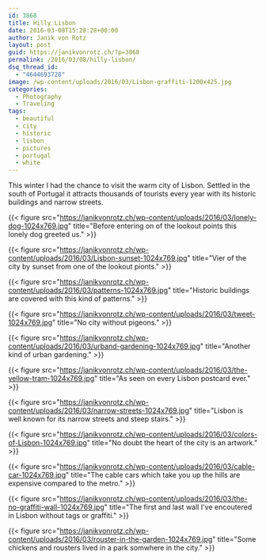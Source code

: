 ```yaml
---
id: 3868
title: Hilly Lisbon
date: 2016-03-08T15:28:28+00:00
author: Janik von Rotz
layout: post
guid: https://janikvonrotz.ch/?p=3868
permalink: /2016/03/08/hilly-lisbon/
dsq_thread_id:
  - "4644693728"
image: /wp-content/uploads/2016/03/Lisbon-graffiti-1200x425.jpg
categories:
  - Photography
  - Traveling
tags:
  - beautiful
  - city
  - historic
  - lisbon
  - pictures
  - portugal
  - white
---
```

This winter I had the chance to visit the warm city of Lisbon. Settled in the south of Portugal it attracts thousands of tourists every year with its historic buildings and narrow streets.

{{< figure src="https://janikvonrotz.ch/wp-content/uploads/2016/03/lonely-dog-1024x769.jpg" title="Before entering on of the lookout points this lonely dog greeted us." >}}

<!--more-->

{{< figure src="https://janikvonrotz.ch/wp-content/uploads/2016/03/Lisbon-sunset-1024x769.jpg" title="Vier of the city by sunset from one of the lookout pionts." >}}

{{< figure src="https://janikvonrotz.ch/wp-content/uploads/2016/03/patterns-1024x769.jpg" title="Historic buildings are covered with this kind of patterns." >}}

{{< figure src="https://janikvonrotz.ch/wp-content/uploads/2016/03/tweet-1024x769.jpg" title="No city without pigeons." >}}

{{< figure src="https://janikvonrotz.ch/wp-content/uploads/2016/03/urband-gardening-1024x769.jpg" title="Another kind of urban gardening." >}}

{{< figure src="https://janikvonrotz.ch/wp-content/uploads/2016/03/the-yellow-tram-1024x769.jpg" title="As seen on every Lisbon postcard ever." >}}

{{< figure src="https://janikvonrotz.ch/wp-content/uploads/2016/03/narrow-streets-1024x769.jpg" title="Lisbon is well known for its narrow streets and steep stairs." >}}

{{< figure src="https://janikvonrotz.ch/wp-content/uploads/2016/03/colors-of-Lisbon-1024x769.jpg" title="No doubt the heart of the city is an artwork." >}}

{{< figure src="https://janikvonrotz.ch/wp-content/uploads/2016/03/cable-car-1024x769.jpg" title="The cable cars which take you up the hills are expensive compared to the metro." >}}

{{< figure src="https://janikvonrotz.ch/wp-content/uploads/2016/03/the-no-graffiti-wall-1024x769.jpg" title="The first and last wall I've encoutered in Lisbon without tags or graffiti." >}}

{{< figure src="https://janikvonrotz.ch/wp-content/uploads/2016/03/rouster-in-the-garden-1024x769.jpg" title="Some chickens and rousters lived in a park somwhere in the city." >}}